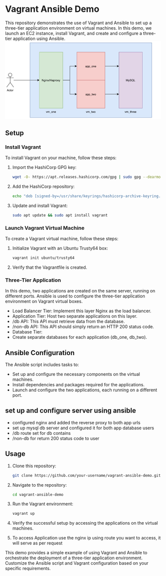 # Vagrant Ansible Demo

This repository demonstrates the use of Vagrant and Ansible to set up a three-tier application environment on virtual machines. In this demo, we launch an EC2 instance, install Vagrant, and create and configure a three-tier application using Ansible.
![architecture Image](https://github.com/Khushalsarode/Vagrant-Ansible/blob/master/architecture.jpg)

## Setup

### Install Vagrant

To install Vagrant on your machine, follow these steps:

1. Import the HashiCorp GPG key:

   ```bash
   wget -O- https://apt.releases.hashicorp.com/gpg | sudo gpg --dearmor -o /usr/share/keyrings/hashicorp-archive-keyring.gpg
   ```

2. Add the HashiCorp repository:

   ```bash
   echo "deb [signed-by=/usr/share/keyrings/hashicorp-archive-keyring.gpg] https://apt.releases.hashicorp.com $(lsb_release -cs) main" | sudo tee /etc/apt/sources.list.d/hashicorp.list
   ```

3. Update and install Vagrant:

   ```bash
   sudo apt update && sudo apt install vagrant
   ```

### Launch Vagrant Virtual Machine

To create a Vagrant virtual machine, follow these steps:

1. Initialize Vagrant with an Ubuntu Trusty64 box:

   ```bash
   vagrant init ubuntu/trusty64
   ```

2. Verify that the Vagrantfile is created.

### Three-Tier Application

In this demo, two applications are created on the same server, running on different ports. Ansible is used to configure the three-tier application environment on Vagrant virtual boxes.
- Load Balancer Tier: Implement this layer Nginx as the load balancer.
- Application Tier: Host two separate applications on this layer.
- /db API: This API must retrieve data from the database.
- /non-db API: This API should simply return an HTTP 200 status code.
- Database Tier:
- Create separate databases for each application (db_one, db_two).
  
## Ansible Configuration

The Ansible script includes tasks to:

- Set up and configure the necessary components on the virtual machines.
- Install dependencies and packages required for the applications.
- Launch and configure the two applications, each running on a different port.

## set up and configure server using ansible
- configured nginx and added the reverse proxy to both app urls
- set up mysql db server and configured it for both app database users
- /db route set for db contains
- /non-db for return 200 status code to user

## Usage

1. Clone this repository:

   ```bash
   git clone https://github.com/your-username/vagrant-ansible-demo.git
   ```

2. Navigate to the repository:

   ```bash
   cd vagrant-ansible-demo
   ```

3. Run the Vagrant environment:

   ```bash
   vagrant up
   ```

4. Verify the successful setup by accessing the applications on the virtual machines.

5. To access Application use the nginx ip using route you want to access, it will serve as per request

This demo provides a simple example of using Vagrant and Ansible to orchestrate the deployment of a three-tier application environment. Customize the Ansible script and Vagrant configuration based on your specific requirements.

